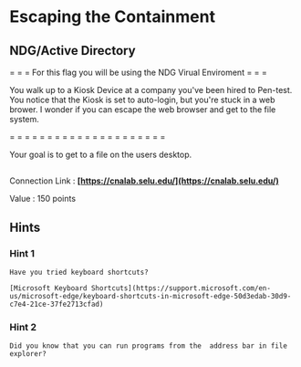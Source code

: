 # Escaping the Containment
## NDG/Active Directory


= = = For this flag you will be using the NDG Virual Enviroment = = =

You walk up to a Kiosk Device at a company you've been hired to Pen-test. You notice that the Kiosk is set to auto-login, but you're stuck in a web brower. I wonder if you can escape the web browser and get to the file system. 

= = = = = = = = = = = = = = = = = = = = =

Your goal is to get to a file on the users desktop. 

##
Connection Link : 
**[https://cnalab.selu.edu/](https://cnalab.selu.edu/)**

Value : 150 points

## Hints

### Hint 1
```
Have you tried keyboard shortcuts?

[Microsoft Keyboard Shortcuts](https://support.microsoft.com/en-us/microsoft-edge/keyboard-shortcuts-in-microsoft-edge-50d3edab-30d9-c7e4-21ce-37fe2713cfad)
```

### Hint 2
```
Did you know that you can run programs from the  address bar in file explorer?
```